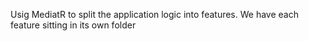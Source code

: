 Usig MediatR to split the application logic into features. We have each feature sitting in its own folder